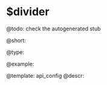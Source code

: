 $divider
=============

@todo:
	check the autogenerated stub


@short:
	

@type:

@example:

@template:	api_config
@descr:


